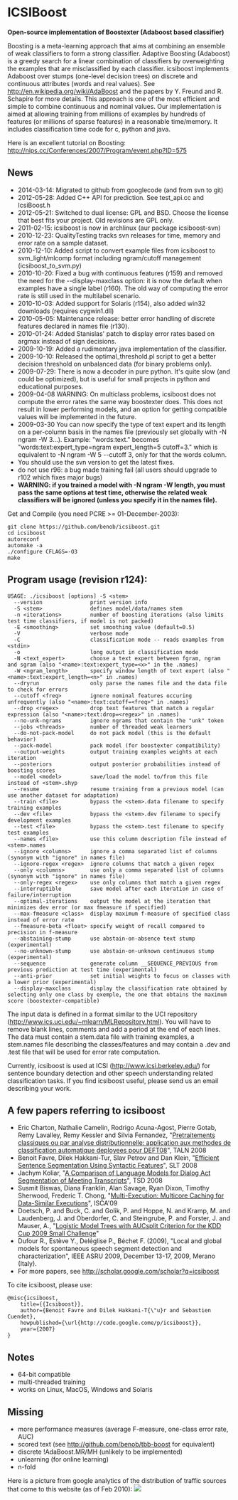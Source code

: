 ICSIBoost
=========
**Open-source implementation of Boostexter (Adaboost based classifier)**

Boosting is a meta-learning approach that aims at combining an ensemble of weak classifiers to form a strong classifier. Adaptive Boosting (Adaboost) is a greedy search for a linear combination of classifiers by overweighting the examples that are misclassified by each classifier. icsiboost implements Adaboost over stumps (one-level decision trees) on discrete and continuous attributes (words and real values). See http://en.wikipedia.org/wiki/AdaBoost and the papers by Y. Freund and R. Schapire for more details. This approach is one of the most efficient and simple to combine continuous and nominal values. Our implementation is aimed at allowing training from millions of examples by hundreds of features (or millions of sparse features) in a reasonable time/memory. It includes classification time code for c, python and java.

Here is an excellent tutorial on Boosting: http://nips.cc/Conferences/2007/Program/event.php?ID=575

News
----

* 2014-03-14: Migrated to github from googlecode (and from svn to git)
* 2012-05-28: Added C++ API for prediction. See test_api.cc and IcsiBoost.h
* 2012-05-21: Switched to dual license: GPL and BSD. Choose the license that best fits your project. Old revisions are GPL only.
* 2011-02-15: icsiboost is now in archlinux (aur package icsiboost-svn)
* 2010-12-23: QualityTesting tracks svn releases for time, memory and error rate on a sample dataset.
* 2010-12-10: Added script to convert example files from icsiboost to svm_light/mlcomp format including ngram/cutoff management (icsiboost_to_svm.py)
* 2010-10-20: Fixed a bug with continuous features (r159) and removed the need for the --display-maxclass option: it is now the default when examples have a single label (r160). The old way of computing the error rate is still used in the multilabel scenario.
* 2010-10-03: Added support for Solaris (r154), also added win32 downloads (requires cygwin1.dll)
* 2010-05-05: Maintenance release: better error handling of discrete features declared in names file (r130).
* 2010-01-24: Added Stanislas' patch to display error rates based on argmax instead of sign decisions.
* 2009-10-19: Added a rudimentary java implementation of the classifier.
* 2009-10-10: Released the optimal_threshold.pl script to get a better decision threshold on unbalanced data (for binary problems only).
* 2009-07-29: There is now a decoder in pure python. It's quite slow (and could be optimized), but is useful for small projects in python and educational purposes.
* 2009-04-08 WARNING: On multiclass problems, icsiboost does not compute the error rates the same way boostexter does. This does not result in lower performing models, and an option for getting compatible values will be implemented in the future.
* 2009-03-30 You can now specify the type of text expert and its length on a per-column basis in the names file (previously set globally with -N ngram -W 3...). Example: "words:text." becomes "words:text:expert_type=ngram expert_length=5 cutoff=3." which is equivalent to -N ngram -W 5 --cutoff 3, only for that the words column.
* You should use the svn version to get the latest fixes.
* do not use r96: a bug made training fail (all users should upgrade to r102 which fixes major bugs)
* **WARNING: if you trained a model with -N ngram -W length, you must pass the same options at test time, otherwise the related weak classifiers will be ignored (unless you specify it in the names file).**

Get and Compile (you need PCRE >= 01-December-2003):

```
git clone https://github.com/benob/icsiboost.git
cd icsiboost
autoreconf
automake -a
./configure CFLAGS=-O3
make
```

Program usage (revision r124):
------------------------------

```
USAGE: ./icsiboost [options] -S <stem>
  --version               print version info
  -S <stem>               defines model/data/names stem
  -n <iterations>         number of boosting iterations (also limits test time classifiers, if model is not packed)
  -E <smoothing>          set smoothing value (default=0.5)
  -V                      verbose mode
  -C                      classification mode -- reads examples from <stdin>
  -o                      long output in classification mode
  -N <text_expert>        choose a text expert between fgram, ngram and sgram (also "<name>:text:expert_type=<x>" in the .names)
  -W <ngram_length>       specify window length of text expert (also "<name>:text:expert_length=<n>" in .names)
  --dryrun                only parse the names file and the data file to check for errors
  --cutoff <freq>         ignore nominal features occuring unfrequently (also "<name>:text:cutoff=<freq>" in .names)
  --drop <regex>          drop text features that match a regular expression (also "<name>:text:drop=<regex>" in .names)
  --no-unk-ngrams         ignore ngrams that contain the "unk" token
  --jobs <threads>        number of threaded weak learners
  --do-not-pack-model     do not pack model (this is the default behavior)
  --pack-model            pack model (for boostexter compatibility)
  --output-weights        output training examples weights at each iteration
  --posteriors            output posterior probabilities instead of boosting scores
  --model <model>         save/load the model to/from this file instead of <stem>.shyp
  --resume                resume training from a previous model (can use another dataset for adaptation)
  --train <file>          bypass the <stem>.data filename to specify training examples
  --dev <file>            bypass the <stem>.dev filename to specify development examples
  --test <file>           bypass the <stem>.test filename to specify test examples
  --names <file>          use this column description file instead of <stem>.names
  --ignore <columns>      ignore a comma separated list of columns (synonym with "ignore" in names file)
  --ignore-regex <regex>  ignore columns that match a given regex
  --only <columns>        use only a comma separated list of columns (synonym with "ignore" in names file)
  --only-regex <regex>    use only columns that match a given regex
  --interruptible         save model after each iteration in case of failure/interruption
  --optimal-iterations    output the model at the iteration that minimizes dev error (or max fmeasure if specified)
  --max-fmeasure <class>  display maximum f-measure of specified class instead of error rate
  --fmeasure-beta <float> specify weight of recall compared to precision in f-measure
  --abstaining-stump      use abstain-on-absence text stump (experimental)
  --no-unknown-stump      use abstain-on-unknown continuous stump (experimental)
  --sequence              generate column __SEQUENCE_PREVIOUS from previous prediction at test time (experimental)
  --anti-prior            set initial weights to focus on classes with a lower prior (experimental)
  --display-maxclass      display the classification rate obtained by selecting only one class by exemple, the one that obtains the maximum score (boostexter-compatible)
```

The input data is defined in a format similar to the UCI repository (http://www.ics.uci.edu/~mlearn/MLRepository.html). You will have to remove blank lines, comments and add a period at the end of each lines. The data must contain a stem.data file with training examples, a stem.names file describing the classes/features and may contain a .dev and .test file that will be used for error rate computation.

Currently, icsiboost is used at ICSI (http://www.icsi.berkeley.edu/) for sentence boundary detection and other speech understanding related classification tasks. If you find icsiboost useful, please send us an email describing your work.

A few papers referring to icsiboost
-----------------------------------

  * Eric Charton, Nathalie Camelin, Rodrigo Acuna-Agost, Pierre Gotab, Remy Lavalley, Remy Kessler and Silvia Fernandez, "[Pretraitements classiques ou par analyse distributionnelle: application aux methodes de classification automatique deployees pour DEFT08](http://deft08.limsi.fr/actes/deft-05_charton-et-al08_v5.pdf)", TALN 2008
  * Benoit Favre, Dilek Hakkani-Tur, Slav Petrov and Dan Klein, "[Efficient Sentence Segmentation Using Syntactic Features](http://www.eecs.berkeley.edu/~petrov/data/slt08.pdf)", SLT 2008
  * Jachym Koliar, "[A Comparison of Language Models for Dialog Act Segmentation of Meeting Transcripts](http://ar.kky.zcu.cz/en/publications/1/JachymKolar_2008_AComparisonof.pdf)", TSD 2008
  * Susmit Biswas, Diana Franklin, Alan Savage, Ryan Dixon, Timothy Sherwood, Frederic T. Chong, "[Multi-Execution: Multicore Caching for Data-Similar Executions](http://www.cs.ucsb.edu/~susmit/papers/isca142-biswas.pdf)", ISCA'09
  * Doetsch, P. and Buck, C. and Golik, P. and Hoppe, N. and Kramp, M. and Laudenberg, J. and Oberdorfer, C. and Steingrube, P. and Forster, J. and Mauser, A., "[Logistic Model Trees with AUCsplit Criterion for the KDD Cup 2009 Small Challenge](http://clopinet.com/isabelle/Projects/KDDcup09/Papers/Aachen-paper6.pdf)"
  * Dufour R., Estève Y., Deléglise P., Béchet F. (2009), "Local and global models for spontaneous speech segment detection and characterization", IEEE ASRU 2009, December 13-17, 2009, Merano (Italy).
  * For more papers, see http://scholar.google.com/scholar?q=icsiboost

To cite icsiboost, please use:
```
@misc{icsiboost,
    title={{Icsiboost}},
    author={Benoit Favre and Dilek Hakkani-T{\"u}r and Sebastien Cuendet},
    howpublished={\url{http://code.google.come/p/icsiboost}},
    year={2007}
}
```

Notes
-----

  * 64-bit compatible
  * multi-threaded training
  * works on Linux, MacOS, Windows and Solaris

Missing
-------

  * more performance measures (average F-measure, one-class error rate, AUC)
  * scored text (see http://github.com/benob/tbb-boost for equivalent)
  * discrete !AdaBoost.MR/MH (unlikely to be implemented)
  * unlearning (for online learning)
  * n-fold

Here is a picture from google analytics of the distribution of traffic sources that come to this website (as of Feb 2010):
![](http://icsiboost.googlecode.com/files/icsiboost_traffic_sources.png)
